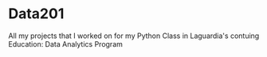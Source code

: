 # Data201
All my projects that I worked on for my Python Class in Laguardia's contuing Education: Data Analytics Program
